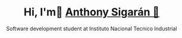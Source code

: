 <div>
<h1 align="center">Hi, I'm👋 <a href="">Anthony Sigarán 👋</a></h1>
</div>

<center>
  Software development student at Instituto Nacional Tecnico Industrial
</center>






<!--

Here are some ideas to get you started:

- 🔭 I’m currently working on ...
- 🌱 I’m currently learning ...
- 👯 I’m looking to collaborate on ...
- 🤔 I’m looking for help with ...
- 💬 Ask me about ...
- 📫 How to reach me: ...
- 😄 Pronouns: ...
- ⚡ Fun fact: ...
-->
